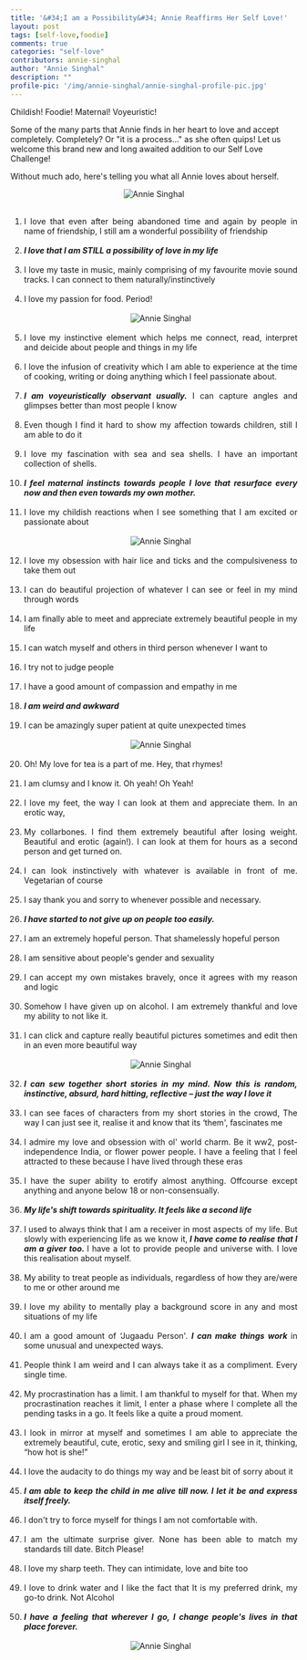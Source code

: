 ```yaml
---
title: '&#34;I am a Possibility&#34; Annie Reaffirms Her Self Love!'
layout: post
tags: [self-love,foodie]
comments: true
categories: "self-love"
contributors: annie-singhal
author: "Annie Singhal"
description: ""
profile-pic: '/img/annie-singhal/annie-singhal-profile-pic.jpg'
---
```

<p class="lot-text">Childish! Foodie! Maternal! Voyeuristic! </p>
<p class="lot-text">Some of the many parts that Annie finds in her heart to love and accept completely. Completely? Or "it is a process..." as she often quips! Let us welcome this brand new and long awaited addition to our Self Love Challenge! </p>
<p class="lot-text">Without much ado, here's telling you what all Annie loves about herself.</p>
<div class="separator" style="clear: both; text-align: center;">
<img class="img-responsive center-block"  src="/img/annie-singhal/annie-singhal-1.jpg" alt="Annie Singhal"/></div>
<br/>
<div class="post-body-list-container"><ol style= "text-align:justify;">
<li>I love that even after being abandoned time and again by people in name of friendship<!--more-->, I still am a wonderful possibility of friendship</li><br/>
<li><b><i>I love that I am STILL a possibility of love in my life</i></b></li><br/>
<li>I love my taste in music, mainly comprising of my favourite movie sound tracks. I can connect to them naturally/instinctively</li><br/>
<li>I love my passion for food. Period!</li><br/>
<div class="separator" style="clear: both; text-align: center;">
<img class="img-responsive center-block"  src= "/img/annie-singhal/annie-singhal-2.jpg" alt="Annie Singhal"/></div><br/>
<li>I love my instinctive element which helps me connect, read, interpret and deicide about people and things in my life </li><br/>
<li>I love the infusion of creativity which I am able to experience at the time of cooking, writing or doing anything which I feel passionate about.</li><br/>
<li><b><i>I am voyeuristically observant usually.</i></b> I can capture angles and glimpses better than most people I know</li><br/>
<li>Even though I find it hard to show my affection towards children, still I am able to do it</li><br/>
<li>I love my fascination with sea and sea shells. I have an important collection of shells.</li><br/>
<li><b><i>I feel maternal instincts towards people I love that resurface every now and then even towards my own mother.</b></i></li><br/>
<li>I love my childish reactions when I see something that I am excited or passionate about</li><br/>
<div class="separator" style="clear: both; text-align: center;">
<img class="img-responsive center-block"  src="/img/annie-singhal/annie-singhal-3.jpg" alt="Annie Singhal"/></div><br/>
<li>I love my obsession with hair lice and ticks and the compulsiveness to take them out</li><br/>
<li>I can do beautiful projection of whatever I can see or feel in my mind through words</li><br/>
<li>I am finally able to meet and appreciate extremely beautiful people in my life </li><br/>
<li>I can watch myself and others in third person whenever I want to</li><br/>
<li>I try not to judge people</li><br/>
<li>I have a good amount of compassion and empathy in me </li><br/>
<li><b><i>I am weird and awkward</i></b></li><br/>
<li>I can be amazingly super patient at quite unexpected times</li><br/>
<div class="separator" style="clear: both; text-align: center;">
<img class="img-responsive center-block"  src="/img/annie-singhal/annie-singhal-4.jpg" alt="Annie Singhal"/></div><br/>
<li>Oh! My love for tea is a part of me. Hey, that rhymes! </li><br/>
<li>I am clumsy and I know it. Oh yeah! Oh Yeah!</li><br/>
<li>I love my feet, the way I can look at them and appreciate them. In an erotic way,</li><br/>
<li>My collarbones. I find them extremely beautiful after losing weight. Beautiful and erotic (again!). I can look at them for hours as a second person and get turned on.</li><br/>
<li>I can look instinctively with whatever is available in front of me. Vegetarian of course </li><br/>
<li>I say thank you and sorry to whenever possible and necessary.</li><br/>
<li><b><i>I have started to not give up on people too easily.</i></b></li><br/>
<li>I am an extremely hopeful person. That shamelessly hopeful person </li><br/>
<li>I am sensitive about people's gender and sexuality</li><br/>
<li>I can accept my own mistakes bravely, once it agrees with my reason and logic</li><br/>
<li>Somehow I have given up on alcohol. I am extremely thankful and love my ability to not like it.</li><br/>
<li>I can click and capture really beautiful pictures sometimes and edit then in an even more beautiful way</li><br/>
<div class="separator" style="clear: both; text-align: center;">
<img class="img-responsive center-block"  src="/img/annie-singhal/annie-singhal-5.jpg" alt="Annie Singhal"/></div><br/>
<li><b><i>I can sew together short stories in my mind. Now this is random, instinctive, absurd, hard hitting, reflective – just the way I love it</i></b></li><br/>
<li>I can see faces of characters from my short stories in the crowd, The way I can just see it, realise it and know that its ‘them', fascinates me </li><br/>
<li>I admire my love and obsession with ol' world charm. Be it ww2, post-independence India, or flower power people. I have a feeling that I feel attracted to these because I have lived through these eras</li><br/>
<li>I have the super ability to erotify almost anything. Offcourse except anything and anyone below 18 or non-consensually.</li><br/>
<li><b><i>My life's shift towards spirituality. It feels like a second life</i></b></li><br/>
<li>I used to always think that I am a receiver in most aspects of my life. But slowly with experiencing life as we know it,<b><i> I have come to realise that I am a giver too. </i></b>I have a lot to provide people and universe with. I love this realisation about myself.</li><br/>
<li>My ability to treat people as individuals, regardless of how they are/were to me or other around me </li><br/>
<li>I love my ability to mentally play a background score in any and most situations of my life </li><br/>
<li>I am a good amount of ‘Jugaadu Person'. <b><i>I can make things work </i></b>in some unusual and unexpected ways.</li><br/>
<li>People think I am weird and I can always take it as a compliment. Every single time.</li><br/>
<li>My procrastination has a limit. I am thankful to myself for that. When my procrastination reaches it limit, I enter a phase where I complete all the pending tasks in a go. It feels like a quite a proud moment.</li><br/>
<li>I look in mirror at myself and sometimes I am able to appreciate the extremely beautiful, cute, erotic, sexy and smiling girl I see in it, thinking, “how hot is she!”</li><br/>
<li>I love the audacity to do things my way and be least bit of sorry about it</li><br/>
<li><b><i>I am able to keep the child in me alive till now. I let it be and express itself freely.</i></b></li><br/>
<li>I don't try to force myself for things I am not comfortable with.</li><br/>
<li>I am the ultimate surprise giver. None has been able to match my standards till date. Bitch Please!</li><br/>
<li>I love my sharp teeth. They can intimidate, love and bite too</li><br/>
<li>I love to drink water and I like the fact that It is my preferred drink, my go-to drink. Not Alcohol</li><br/>
<li><b><i>I have a feeling that wherever I go, I change people's lives in that place forever.</i></b> </li><br/>

<div class="separator" style="clear: both; text-align: center;">
<img class="img-responsive center-block"  src="/img/annie-singhal/annie-singhal-6.jpeg" alt="Annie Singhal"/></div><br/>
</ol></div>
